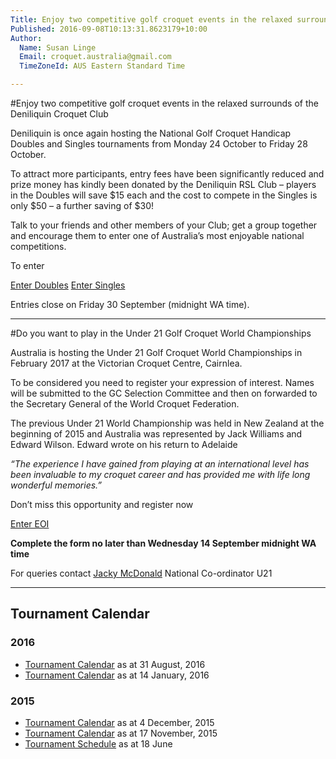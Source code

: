 ```yaml
---
Title: Enjoy two competitive golf croquet events in the relaxed surrounds of the Deniliquin Croquet Club
Published: 2016-09-08T10:13:31.8623179+10:00
Author:
  Name: Susan Linge
  Email: croquet.australia@gmail.com
  TimeZoneId: AUS Eastern Standard Time

---
```

#Enjoy two competitive golf croquet events in the relaxed surrounds of the Deniliquin Croquet Club  

Deniliquin is once again hosting the National Golf Croquet Handicap Doubles and Singles tournaments from Monday 24 October to Friday 28 October.

To attract more participants, entry fees have been significantly reduced and prize money has kindly been donated by the Deniliquin RSL Club – players in the Doubles will save $15 each and the cost to compete in the Singles is only $50 – a further saving of $30!

Talk to your friends and other members of your Club; get a group together and encourage them to enter one of Australia’s most enjoyable national competitions.

To enter

<a href="/tournaments/2016/gc/handicap-doubles" class="btn btn-primary btn-lg" role="button">Enter Doubles</a> <a href="/tournaments/2016/gc/handicap-singles" class="btn btn-primary btn-lg" role="button">Enter Singles</a>

Entries close on Friday 30 September (midnight WA time).

________________

#Do you want to play in the Under 21 Golf Croquet World Championships

Australia is hosting the Under 21 Golf Croquet World Championships in February 2017 at the Victorian Croquet Centre, Cairnlea.

To be considered you need to register your expression of interest.  Names will be submitted to the GC Selection Committee and then on forwarded to the Secretary General of the World Croquet Federation.

The previous Under 21 World Championship was held in New Zealand at the beginning of 2015 and Australia was represented by Jack Williams and Edward Wilson.  Edward wrote on his return to Adelaide 

*“The experience I have gained from playing at an international level has been invaluable to my croquet career and has provided me with life long wonderful memories.”*

Don’t miss this opportunity and register now

<a href="/tournaments/2017/gc/u21-worlds-eoi" class="btn btn-primary btn-lg" role="button">Enter EOI</a>

**Complete the form no later than Wednesday 14 September midnight WA time**

For queries contact [Jacky McDonald](mailto:ndu21c@croquet-australia.com.au) National Co-ordinator U21











---

## Tournament Calendar

### 2016

- [Tournament Calendar](/tournaments/aca-tournament-calendar-as-at-31-august-2016.pdf) as at 31 August, 2016
- [Tournament Calendar](/aca-tournament-calendar-as-at-14-january-2016.pdf) as at 14 January, 2016

### 2015

- [Tournament Calendar](/2015-2019-aca-tournament-program-as-at-4-december.pdf) as at 4 December, 2015
- [Tournament Calendar](/2015-2019-aca-tournament-calendar-as-at-17-nov-2015.pdf) as at 17 November, 2015
- [Tournament Schedule](/2015-2019-aca-tournament-program-as-at-18-june-2015-2-.pdf) as at 18 June